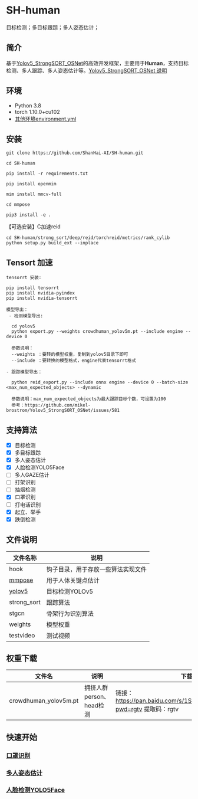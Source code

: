 <!--
 * @Descripttion: 
 * @version: 
 * @Author: LiQiang
 * @Date: 2022-09-29 19:15:40
 * @LastEditTime: 2022-09-29 20:26:07
-->
# SH-human
目标检测；多目标跟踪；多人姿态估计；

## 简介
基于[Yolov5_StrongSORT_OSNet](https://github.com/mikel-brostrom/Yolov5_StrongSORT_OSNet)的高效开发框架，主要用于**Human**，支持目标检测、多人跟踪、多人姿态估计等。[Yolov5_StrongSORT_OSNet 说明](docs/README_YoloV5%2BStrongSORT.md)

## 环境
- Python 3.8
- torch 1.10.0+cu102
- [其他环境environment.yml](docs/environment.yml)

## 安装
```
git clone https://github.com/ShanHai-AI/SH-human.git

cd SH-human

pip install -r requirements.txt

pip install openmim

mim install mmcv-full

cd mmpose

pip3 install -e .
```
【可选安装】C加速reid
```
cd SH-human/strong_sort/deep/reid/torchreid/metrics/rank_cylib
python setup.py build_ext --inplace
```
## Tensort 加速
```
tensorrt 安装:

pip install tensorrt
pip install nvidia-pyindex
pip install nvidia-tensorrt

模型导出：
 - 检测模型导出:
 
  cd yolov5
  python export.py --weights crowdhuman_yolov5m.pt --include engine --device 0
  
  参数说明：
  --weights ：要转的模型权重，复制到yolov5目录下即可
  --include ：要转换的模型格式，engine代表tensorrt格式
  
- 跟踪模型导出：

  python reid_export.py --include onnx engine --device 0 --batch-size <max_num_expected_objects> --dynamic
  
  参数说明：max_num_expected_objects为最大跟踪目标个数，可设置为100
  参考：https://github.com/mikel-brostrom/Yolov5_StrongSORT_OSNet/issues/581
```
## 支持算法

- [x] 目标检测
- [x] 多目标跟踪
- [x] 多人姿态估计
- [x] 人脸检测YOLO5Face
- [ ] 多人GAZE估计
- [ ] 打架识别
- [ ] 抽烟检测
- [x] 口罩识别
- [ ] 打电话识别
- [x] 起立、举手
- [x] 跌倒检测

## 文件说明
| 文件名称                | 说明                                                |
| ----------------------- | -------------------------------------------------------- |
| hook | 钩子目录，用于存放一些算法实现文件          |
| [mmpose](https://github.com/open-mmlab/mmpose)     | 用于人体关键点估计 |
| [yolov5](https://github.com/ultralytics/yolov5)     | 目标检测YOLOv5 |
|strong_sort     | 跟踪算法 |
|stgcn     | 骨架行为识别算法 |
|weights     | 模型权重 |
|testvideo     | 测试视频 |

## 权重下载
|文件名|说明|下载链接|
| ----------------------- | -------------------------------------------------------- | -------------------------------------------------------- |
|crowdhuman_yolov5m.pt|拥挤人群person、head检测|链接：https://pan.baidu.com/s/1SKhgLaqolnBZU9iDmjOUOg?pwd=rgtv 提取码：rgtv


## 快速开始
### [口罩识别](docs/%E5%8F%A3%E7%BD%A9%E8%AF%86%E5%88%AB.md)
### [多人姿态估计](docs/%E5%A4%9A%E4%BA%BA%E5%A7%BF%E6%80%81%E4%BC%B0%E8%AE%A1.md)
### [人脸检测YOLO5Face](https://github.com/deepcam-cn/yolov5-face)

